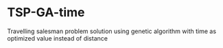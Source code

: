 # TSP-GA-time
Travelling salesman problem solution using genetic algorithm with time as optimized value instead of distance
